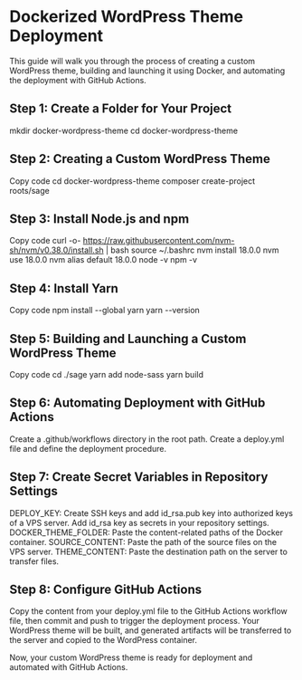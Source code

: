 # Dockerized WordPress Theme Deployment

This guide will walk you through the process of creating a custom WordPress theme, building and launching it using Docker, and automating the deployment with GitHub Actions.

## Step 1: Create a Folder for Your Project


mkdir docker-wordpress-theme
cd docker-wordpress-theme

## Step 2: Creating a Custom WordPress Theme

Copy code
cd docker-wordpress-theme
composer create-project roots/sage

## Step 3: Install Node.js and npm

Copy code
curl -o- https://raw.githubusercontent.com/nvm-sh/nvm/v0.38.0/install.sh | bash
source ~/.bashrc
nvm install 18.0.0
nvm use 18.0.0
nvm alias default 18.0.0
node -v
npm -v

## Step 4: Install Yarn

Copy code
npm install --global yarn
yarn --version

## Step 5: Building and Launching a Custom WordPress Theme

Copy code
cd ./sage
yarn add node-sass
yarn build

## Step 6: Automating Deployment with GitHub Actions

Create a .github/workflows directory in the root path.
Create a deploy.yml file and define the deployment procedure.

## Step 7: Create Secret Variables in Repository Settings

DEPLOY_KEY: Create SSH keys and add id_rsa.pub key into authorized keys of a VPS server. Add id_rsa key as secrets in your repository settings.
DOCKER_THEME_FOLDER: Paste the content-related paths of the Docker container.
SOURCE_CONTENT: Paste the path of the source files on the VPS server.
THEME_CONTENT: Paste the destination path on the server to transfer files.

## Step 8: Configure GitHub Actions

Copy the content from your deploy.yml file to the GitHub Actions workflow file, then commit and push to trigger the deployment process. Your WordPress theme will be built, and generated artifacts will be transferred to the server and copied to the WordPress container.

Now, your custom WordPress theme is ready for deployment and automated with GitHub Actions.
